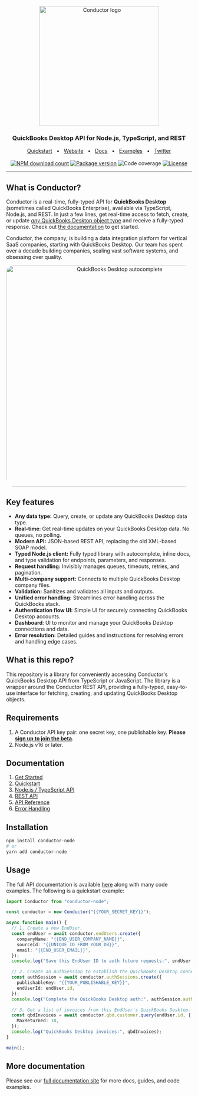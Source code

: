 <!-- markdownlint-disable MD033 MD041 -->
<div align="center">
  <a href="https://conductor.is">
    <picture>
      <source media="(prefers-color-scheme: dark)" srcset="https://github.com/conductor-is/quickbooks-desktop-api/assets/170023/162ee6a9-75ac-41e9-9f1e-2ecc1d88f841">
      <img alt="Conductor logo" src="https://github.com/conductor-is/quickbooks-desktop-api/assets/170023/d67464b8-53a7-4d33-afeb-05a2efde1fa8" width="325">
    </picture>
  </a>
  <h3>QuickBooks Desktop API for Node.js, TypeScript, and REST</h3>
  <a href="https://docs.conductor.is/overview/quickstart">Quickstart</a>
  <span>&nbsp;&nbsp;•&nbsp;&nbsp;</span>
  <a href="https://conductor.is">Website</a>
  <span>&nbsp;&nbsp;•&nbsp;&nbsp;</span>
  <a href="https://docs.conductor.is">Docs</a>
  <span>&nbsp;&nbsp;•&nbsp;&nbsp;</span>
  <a href="https://docs.conductor.is/qbd-examples">Examples</a>
  <span>&nbsp;&nbsp;•&nbsp;&nbsp;</span>
  <a href="https://twitter.com/conductor_is">Twitter</a>
  <br />
  <br />
  <a href="https://npmjs.com/package/conductor-node"><img src="https://img.shields.io/npm/dm/conductor-node.svg?logo=npm" alt="NPM download count"></a>
  <a href="https://npmjs.org/package/conductor-node"><img src="https://img.shields.io/npm/v/conductor-node.svg?logo=npm" alt="Package version"></a>
  <img src="https://img.shields.io/badge/coverage-100%25-brightgreen" alt="Code coverage">
  <a href="LICENSE"><img src="https://img.shields.io/npm/l/conductor-node.svg?color=blue&logo=github" alt="License" /></a>
  <hr />
</div>

## What is Conductor?

Conductor is a real-time, fully-typed API for **QuickBooks Desktop** (sometimes called QuickBooks Enterprise), available via TypeScript, Node.js, and REST. In just a few lines, get real-time access to fetch, create, or update [_any_ QuickBooks Desktop object type](https://docs.conductor.is/qbd/api#supported-object-types) and receive a fully-typed response. Check out [the documentation](https://docs.conductor.is) to get started.

Conductor, the company, is building a data integration platform for vertical SaaS companies, starting with QuickBooks Desktop. Our team has spent over a decade building companies, scaling vast software systems, and obsessing over quality.

<!-- markdownlint-disable MD033 -->
<div align="center">
  <a href="https://docs.conductor.is"><img src="https://user-images.githubusercontent.com/170023/213273732-83dd6881-0b36-4787-820b-bd55cdc8444f.jpg" alt="QuickBooks Desktop autocomplete" width="600" style="border-radius: 20px;" /></a>
</div>

## Key features

- **Any data type:** Query, create, or update any QuickBooks Desktop data type.
- **Real-time**: Get real-time updates on your QuickBooks Desktop data. No queues, no polling.
- **Modern API:** JSON-based REST API, replacing the old XML-based SOAP model.
- **Typed Node.js client:** Fully typed library with autocomplete, inline docs, and type validation for endpoints, parameters, and responses.
- **Request handling:** Invisibly manages queues, timeouts, retries, and pagination.
- **Multi-company support:** Connects to multiple QuickBooks Desktop company files.
- **Validation:** Sanitizes and validates all inputs and outputs.
- **Unified error handling:** Streamlines error handling across the QuickBooks stack.
- **Authentication flow UI:** Simple UI for securely connecting QuickBooks Desktop accounts.
- **Dashboard**: UI to monitor and manage your QuickBooks Desktop connections and data.
- **Error resolution:** Detailed guides and instructions for resolving errors and handling edge cases.

## What is this repo?

This repository is a library for conveniently accessing Conductor's QuickBooks Desktop API from TypeScript or JavaScript. The library is a wrapper around the Conductor REST API, providing a fully-typed, easy-to-use interface for fetching, creating, and updating QuickBooks Desktop objects.

## Requirements

1. A Conductor API key pair: one secret key, one publishable key. **Please [sign up to join the beta](https://73a5v9t55ed.typeform.com/to/VRX7rfrN).**
2. Node.js v16 or later.

## Documentation

1. [Get Started](https://docs.conductor.is/overview/get-started)
2. [Quickstart](https://docs.conductor.is/overview/quickstart)
3. [Node.js / TypeScript API](https://docs.conductor.is/qbd/api)
4. [REST API](https://docs.conductor.is/qbd/rest)
5. [API Reference](https://docs.conductor.is/apis)
6. [Error Handling](https://docs.conductor.is/usage/error-handling)

## Installation

```sh
npm install conductor-node
# or
yarn add conductor-node
```

## Usage

The full API documentation is available [here](https://docs.conductor.is) along with many code examples. The following is a quickstart example:

```ts
import Conductor from "conductor-node";

const conductor = new Conductor("{{YOUR_SECRET_KEY}}");

async function main() {
  // 1. Create a new EndUser.
  const endUser = await conductor.endUsers.create({
    companyName: "{{END_USER_COMPANY_NAME}}",
    sourceId: "{{UNIQUE_ID_FROM_YOUR_DB}}",
    email: "{{END_USER_EMAIL}}",
  });
  console.log("Save this EndUser ID to auth future requests:", endUser.id);

  // 2. Create an AuthSession to establish the QuickBooks Desktop connection.
  const authSession = await conductor.authSessions.create({
    publishableKey: "{{YOUR_PUBLISHABLE_KEY}}",
    endUserId: endUser.id,
  });
  console.log("Complete the QuickBooks Desktop auth:", authSession.authFlowUrl);

  // 3. Get a list of invoices from this EndUser's QuickBooks Desktop.
  const qbdInvoices = await conductor.qbd.customer.query(endUser.id, {
    MaxReturned: 10,
  });
  console.log("QuickBooks Desktop invoices:", qbdInvoices);
}

main();
```

## More documentation

Please see our [full documentation site](https://docs.conductor.is) for more docs, guides, and code examples.
